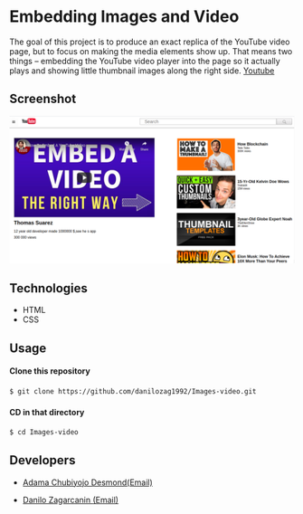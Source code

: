 
# Embedding Images and Video
The goal of this project is to produce an exact replica of the YouTube video page, but to focus on making the media elements show up.
That means two things – embedding the YouTube video player into the page so it actually plays and showing little thumbnail images along the right side.
[Youtube](https://www.youtube.com)
## Screenshot

![screenshot](https://raw.githubusercontent.com/kobiyoyo/Images-video/master/images/screenshot.png) 

## Technologies

- HTML 
- CSS

## Usage 

#### Clone this repository
```sh
$ git clone https://github.com/danilozag1992/Images-video.git
```
#### CD in that directory
```sh
$ cd Images-video
```

## Developers

* [Adama Chubiyojo Desmond](https://github.com/kobiyoyo)[(Email)](mailto:Adamachubi@gmail.com)

* [Danilo Zagarcanin ](https://github.com/danilozag1992)[(Email)](mailto:danilozagarcanin@gmail.com)

